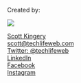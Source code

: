 Created by: 

![][0]

  
[Scott Kingery][1]  
[scott@techlifeweb.com][2]  
[Twitter: @techlifeweb][4]  
[LinkedIn][5]  
[Facebook][6]  
[Instagram][7]

[0]: https://s.gravatar.com/avatar/085c769e1f3cec36009e72b34d6f63af?s=80
[1]: http://techlifeweb.com
[2]: mailto:scott@techlifeweb.com
[3]: https://plus.google.com/+ScottKingery/about/
[4]: https://twitter.com/techlifeweb
[5]: https://www.linkedin.com/in/scottkingery
[6]: https://www.facebook.com/scottkingery
[7]: https://www.instagram.com/techlifeweb/